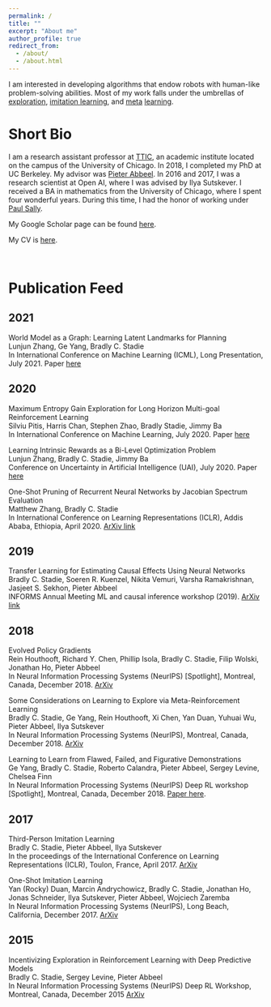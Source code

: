 ```yaml
---
permalink: /
title: ""
excerpt: "About me"
author_profile: true
redirect_from:
  - /about/
  - /about.html
---
```

I am interested in developing algorithms that endow robots with human-like problem-solving abilities.
Most of my work falls under the umbrellas of [exploration](https://arxiv.org/pdf/1507.00814.pdf), [imitation learning](https://arxiv.org/abs/1703.01703), and [meta](https://arxiv.org/pdf/1803.01118.pdf) [learning](https://arxiv.org/pdf/1808.07804.pdf).


Short Bio
======
I am a research assistant professor at [TTIC](https://www.ttic.edu/), an academic institute located on the campus of the University of Chicago. 
In 2018, I completed my PhD at UC Berkeley. My advisor was [Pieter Abbeel](http://people.eecs.berkeley.edu/~pabbeel/). 
In 2016 and 2017, I was a research scientist at Open AI, where I was advised by Ilya Sutskever. 
I received a BA in mathematics from the University of Chicago, where I spent four wonderful years. 
During this time, I had the honor of working under 
[Paul Sally](https://en.wikipedia.org/wiki/Paul_Sally).


My Google Scholar page can be found [here](https://scholar.google.ca/citations?user=lEV5F5kAAAAJ&hl=en&oi=ao). 

My CV is [here](files/bstadie_cv.pdf).


&nbsp; 
&nbsp; 
&nbsp; 
&nbsp; 
&nbsp; 
&nbsp; 





Publication Feed
======

2021
---------------
World Model as a Graph: Learning Latent Landmarks for Planning  
Lunjun Zhang, Ge Yang, Bradly C. Stadie  
In International Conference on Machine Learning (ICML), Long Presentation, July 2021. Paper [here](https://arxiv.org/pdf/2011.12491.pdf)


2020
---------------

Maximum Entropy Gain Exploration for Long Horizon Multi-goal Reinforcement Learning  
Silviu Pitis, Harris Chan, Stephen Zhao, Bradly Stadie, Jimmy Ba  
In International Conference on Machine Learning, July 2020. Paper [here](https://proceedings.icml.cc/static/paper_files/icml/2020/5247-Paper.pdf)

Learning Intrinsic Rewards as a Bi-Level Optimization Problem   
Lunjun Zhang, Bradly C. Stadie, Jimmy Ba  
Conference on Uncertainty in Artificial Intelligence (UAI), July 2020. Paper [here](http://www.auai.org/uai2020/proceedings/66_main_paper.pdf)  


One-Shot Pruning of Recurrent Neural Networks by Jacobian Spectrum Evaluation  
Matthew Zhang, Bradly C. Stadie   
In International Conference on Learning Representations (ICLR), Addis Ababa, Ethiopia, April 2020. [ArXiv link](https://arxiv.org/pdf/1912.00120.pdf)  





2019
---------------

Transfer Learning for Estimating Causal Effects Using Neural Networks  
Bradly C. Stadie, Soeren R. Kuenzel, Nikita Vemuri, Varsha Ramakrishnan, Jasjeet S. Sekhon,  Pieter Abbeel  
INFORMS Annual Meeting ML and causal inference workshop (2019). [ArXiv link](https://arxiv.org/pdf/1808.07804.pdf)


2018
---------------

Evolved Policy Gradients  
Rein Houthooft, Richard Y. Chen, Phillip Isola, Bradly C. Stadie, Filip Wolski, Jonathan Ho, Pieter Abbeel  
In Neural Information Processing Systems (NeurIPS) [Spotlight], Montreal, Canada, December 2018. [ArXiv](https://arxiv.org/pdf/1802.04821.pdf)  



Some Considerations on Learning to Explore via Meta-Reinforcement Learning  
Bradly C. Stadie, Ge Yang, Rein Houthooft, Xi Chen, Yan Duan, Yuhuai Wu, Pieter Abbeel, Ilya Sutskever  
In Neural Information Processing Systems (NeurIPS), Montreal, Canada, December 2018. [ArXiv](https://arxiv.org/pdf/1803.01118.pdf)



Learning to Learn from Flawed, Failed, and Figurative Demonstrations  
Ge Yang, Bradly C. Stadie, Roberto Calandra, Pieter Abbeel, Sergey Levine, Chelsea Finn  
In Neural Information Processing Systems (NeurIPS) Deep RL workshop [Spotlight], Montreal, Canada, December 2018. [Paper here](https://github.com/bstadie/All-Bradly-Stadie-Papers/blob/master/Learning%20to%20Learn%20from%20Flawed%20Failed%20and%20Figurative%20Demonstrations.pdf).




2017
---------------


Third-Person Imitation Learning  
Bradly C. Stadie, Pieter Abbeel, Ilya Sutskever  
In the proceedings of the International Conference on Learning Representations (ICLR), Toulon, France, April 2017. [ArXiv](https://arxiv.org/pdf/1703.01703.pdf)



One-Shot Imitation Learning  
Yan (Rocky) Duan, Marcin Andrychowicz, Bradly C. Stadie, Jonathan Ho, Jonas Schneider, Ilya Sutskever, Pieter Abbeel, Wojciech Zaremba  
In Neural Information Processing Systems (NeurIPS), Long Beach, California, December 2017. [ArXiv](https://arxiv.org/pdf/1703.07326.pdf)



2015
---------------


Incentivizing Exploration in Reinforcement Learning with Deep Predictive Models  
Bradly C. Stadie, Sergey Levine, Pieter Abbeel  
In Neural Information Processing Systems (NeurIPS) Deep RL Workshop, Montreal, Canada, December 2015 [ArXiv](https://arxiv.org/pdf/1507.00814.pdf)

